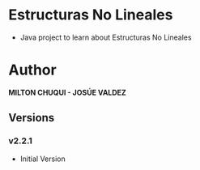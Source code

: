 # Estructuras No Lineales
* Java project to learn about Estructuras No Lineales

# Author

**MILTON CHUQUI - JOSÚE VALDEZ**

## Versions

### v2.2.1

- Initial Version